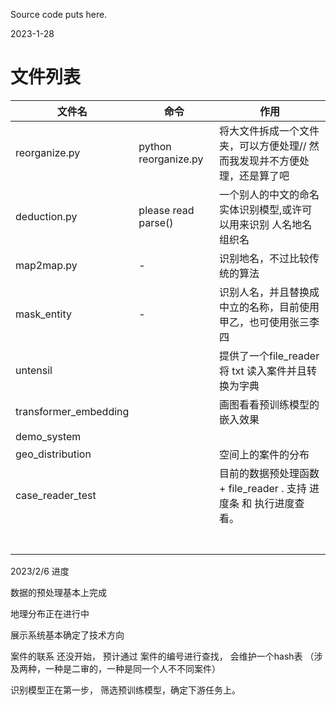 Source code puts here.

2023-1-28



# 文件列表

| 文件名                | 命令                 | 作用                                                         |
| --------------------- | -------------------- | ------------------------------------------------------------ |
| reorganize.py         | python reorganize.py | 将大文件拆成一个文件夹，可以方便处理// 然而我发现并不方便处理，还是算了吧 |
| deduction.py          | please read parse()  | 一个别人的中文的命名实体识别模型,或许可以用来识别 人名地名组织名 |
| map2map.py            | -                    | 识别地名，不过比较传统的算法                                 |
| mask_entity           | -                    | 识别人名，并且替换成中立的名称，目前使用甲乙，也可使用张三李四 |
| untensil              |                      | 提供了一个file_reader 将 txt 读入案件并且转换为字典          |
| transformer_embedding |                      | 画图看看预训练模型的嵌入效果                                 |
| demo_system           |                      |                                                              |
| geo_distribution      |                      | 空间上的案件的分布                                           |
| case_reader_test      |                      | 目前的数据预处理函数+ file_reader . 支持 进度条 和 执行进度查看。 |
|                       |                      |                                                              |
|                       |                      |                                                              |
|                       |                      |                                                              |
|                       |                      |                                                              |
|                       |                      |                                                              |
|                       |                      |                                                              |
|                       |                      |                                                              |



2023/2/6 进度

数据的预处理基本上完成

地理分布正在进行中

展示系统基本确定了技术方向

案件的联系 还没开始， 预计通过 案件的编号进行查找， 会维护一个hash表 （涉及两种，一种是二审的，一种是同一个人不不同案件） 

识别模型正在第一步， 筛选预训练模型，确定下游任务上。 